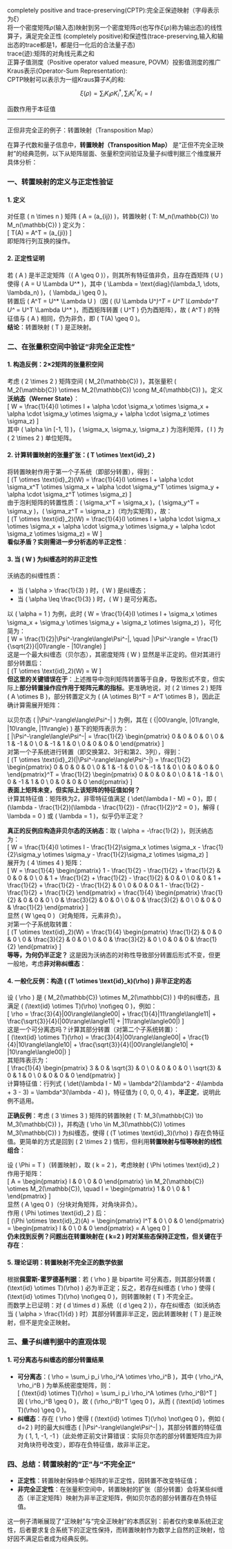 completely positive and trace-preserving(CPTP):完全正保迹映射（字母表示为$\xi$）    
将一个密度矩阵$\rho$(输入态)映射到另一个密度矩阵$\sigma$(也写作$\xi(\rho)$称为输出态)的线性算子，满足完全正性  (completely positive)和保迹性(trace-preserving,输入和输出态的trace都是1，都是归一化后的合法量子态)   
trace(迹):矩阵的对角线元素之和  
正算子值测度（Positive operator valued measure, POVM）投影值测度的推广   
Kraus表示(Operator-Sum Representation):  
CPTP映射可以表示为一组Kraus算子${K_i}$的和:
$$
\xi(\rho)= \sum_i K_i \rho K_i^\dagger, \sum_i K_i^\dagger K_i = I
$$
 

函数作用于本征值  


-------------------------------------------------------------------------------------------------------------------------------------------------------
正但非完全正的例子：转置映射（Transposition Map）

在算子代数和量子信息中，**转置映射（Transposition Map）** 是“正但不完全正映射”的经典范例，以下从矩阵层面、张量积空间验证及量子纠缠判据三个维度展开具体分析：


### 一、转置映射的定义与正定性验证
#### 1. **定义**
对任意 \( n \times n \) 矩阵 \( A = (a_{ij}) \)，转置映射 \( T: M_n(\mathbb{C}) \to M_n(\mathbb{C}) \) 定义为：  
\[
T(A) = A^T = (a_{ji})
\]  
即矩阵行列互换的操作。

#### 2. **正定性证明**
若 \( A \) 是半正定矩阵（\( A \geq 0 \)），则其所有特征值非负，且存在酉矩阵 \( U \) 使得 \( A = U \Lambda U^* \)，其中 \( \Lambda = \text{diag}(\lambda_1, \dots, \lambda_n) \)，\( \lambda_i \geq 0 \)。  
转置后 \( A^T = U^* \Lambda U \)（因 \( (U \Lambda U^*)^T = U^T \Lambda^T U^* = U^T \Lambda U^* \)，而酉矩阵转置 \( U^T \) 仍为酉矩阵），故 \( A^T \) 的特征值与 \( A \) 相同，仍为非负，即 \( T(A) \geq 0 \)。  
**结论**：转置映射 \( T \) 是正映射。


### 二、在张量积空间中验证“非完全正定性”
#### 1. **构造反例：2×2矩阵的张量积空间**
考虑 \( 2 \times 2 \) 矩阵空间 \( M_2(\mathbb{C}) \)，其张量积 \( M_2(\mathbb{C}) \otimes M_2(\mathbb{C}) \cong M_4(\mathbb{C}) \)。定义 **沃纳态（Werner State）**：  
\[
W = \frac{1}{4}(I \otimes I + \alpha \cdot \sigma_x \otimes \sigma_x + \alpha \cdot \sigma_y \otimes \sigma_y + \alpha \cdot \sigma_z \otimes \sigma_z)
\]  
其中 \( \alpha \in [-1, 1] \)，\( \sigma_x, \sigma_y, \sigma_z \) 为泡利矩阵，\( I \) 为 \( 2 \times 2 \) 单位矩阵。  

#### 2. **计算转置映射的张量扩张：\( T \otimes \text{id}_2 \)**
将转置映射作用于第一个子系统（即部分转置），得到：  
\[
(T \otimes \text{id}_2)(W) = \frac{1}{4}(I \otimes I + \alpha \cdot \sigma_x^T \otimes \sigma_x + \alpha \cdot \sigma_y^T \otimes \sigma_y + \alpha \cdot \sigma_z^T \otimes \sigma_z)
\]  
由于泡利矩阵的转置性质：\( \sigma_x^T = \sigma_x \)，\( \sigma_y^T = \sigma_y \)，\( \sigma_z^T = \sigma_z \)（均为实矩阵），故：  
\[
(T \otimes \text{id}_2)(W) = \frac{1}{4}(I \otimes I + \alpha \cdot \sigma_x \otimes \sigma_x + \alpha \cdot \sigma_y \otimes \sigma_y + \alpha \cdot \sigma_z \otimes \sigma_z) = W
\]  
**看似矛盾？实则需进一步分析态的半正定性**：  

#### 3. **当 \( W \) 为纠缠态时的非正定性**
沃纳态的纠缠性质：  
- 当 \( \alpha > \frac{1}{3} \) 时，\( W \) 是纠缠态；  
- 当 \( \alpha \leq \frac{1}{3} \) 时，\( W \) 是可分离态。  

以 \( \alpha = 1 \) 为例，此时 \( W = \frac{1}{4}(I \otimes I + \sigma_x \otimes \sigma_x + \sigma_y \otimes \sigma_y + \sigma_z \otimes \sigma_z) \)，可化简为：  
\[
W = \frac{1}{2}|\Psi^-\rangle\langle\Psi^-|, \quad |\Psi^-\rangle = \frac{1}{\sqrt{2}}(|01\rangle - |10\rangle)
\]  
这是一个最大纠缠态（贝尔态），其密度矩阵 \( W \) 显然是半正定的。但对其进行部分转置后：  
\[
(T \otimes \text{id}_2)(W) = W
\]  
**但这里的关键错误在于**：上述推导中泡利矩阵转置等于自身，导致形式不变，但实际上**部分转置操作应作用于矩阵元素的指标**。更准确地说，对 \( 2 \times 2 \) 矩阵 \( A \otimes B \)，部分转置定义为 \( (A \otimes B)^T = A^T \otimes B \)，因此正确计算需展开矩阵：  

以贝尔态 \( |\Psi^-\rangle\langle\Psi^-| \) 为例，其在 \( \{|00\rangle, |01\rangle, |10\rangle, |11\rangle\} \) 基下的矩阵表示为：  
\[
|\Psi^-\rangle\langle\Psi^-| = \frac{1}{2}
\begin{pmatrix}
0 & 0 & 0 & 0 \\
0 & 1 & -1 & 0 \\
0 & -1 & 1 & 0 \\
0 & 0 & 0 & 0
\end{pmatrix}
\]  
对第一个子系统进行转置（即交换第2、3行和第2、3列），得到：  
\[
(T \otimes \text{id}_2)(|\Psi^-\rangle\langle\Psi^-\|) = \frac{1}{2}
\begin{pmatrix}
0 & 0 & 0 & 0 \\
0 & 1 & -1 & 0 \\
0 & -1 & 1 & 0 \\
0 & 0 & 0 & 0
\end{pmatrix}^T = \frac{1}{2}
\begin{pmatrix}
0 & 0 & 0 & 0 \\
0 & 1 & -1 & 0 \\
0 & -1 & 1 & 0 \\
0 & 0 & 0 & 0
\end{pmatrix}
\]  
**表面上矩阵未变，但实际上该矩阵的特征值如何？**  
计算其特征值：矩阵秩为2，非零特征值满足 \( \det(\lambda I - M) = 0 \)，即 \( (\lambda - \frac{1}{2})(\lambda - \frac{1}{2}) - (\frac{1}{2})^2 = 0 \)，解得 \( \lambda = 0 \) 或 \( \lambda = 1 \)，似乎仍半正定？  

**真正的反例应构造非贝尔态的沃纳态**：取 \( \alpha = -\frac{1}{2} \)，则沃纳态为：  
\[
W = \frac{1}{4}(I \otimes I - \frac{1}{2}\sigma_x \otimes \sigma_x - \frac{1}{2}\sigma_y \otimes \sigma_y - \frac{1}{2}\sigma_z \otimes \sigma_z)
\]  
展开为 \( 4 \times 4 \) 矩阵：  
\[
W = \frac{1}{4}
\begin{pmatrix}
1 - \frac{1}{2} - \frac{1}{2} + \frac{1}{2} & 0 & 0 & 0 \\
0 & 1 + \frac{1}{2} + \frac{1}{2} - \frac{1}{2} & 0 & 0 \\
0 & 0 & 1 + \frac{1}{2} + \frac{1}{2} - \frac{1}{2} & 0 \\
0 & 0 & 0 & 1 - \frac{1}{2} - \frac{1}{2} + \frac{1}{2}
\end{pmatrix} = \frac{1}{4}
\begin{pmatrix}
\frac{1}{2} & 0 & 0 & 0 \\
0 & \frac{3}{2} & 0 & 0 \\
0 & 0 & \frac{3}{2} & 0 \\
0 & 0 & 0 & \frac{1}{2}
\end{pmatrix}
\]  
显然 \( W \geq 0 \)（对角矩阵，元素非负）。  
对第一个子系统取转置：  
\[
(T \otimes \text{id}_2)(W) = \frac{1}{4}
\begin{pmatrix}
\frac{1}{2} & 0 & 0 & 0 \\
0 & \frac{3}{2} & 0 & 0 \\
0 & 0 & \frac{3}{2} & 0 \\
0 & 0 & 0 & \frac{1}{2}
\end{pmatrix}
\]  
**等等，为何仍半正定？** 这是因为沃纳态的对称性导致部分转置后形式不变，但更一般地，考虑**非对称纠缠态**：  

#### 4. **一般化反例：构造 \( (T \otimes \text{id}_k)(\rho) \) 非半正定的态**
设 \( \rho \) 是 \( M_2(\mathbb{C}) \otimes M_2(\mathbb{C}) \) 中的纠缠态，且满足 \( (\text{id} \otimes T)(\rho) \not\geq 0 \)，例如：  
\[
\rho = \frac{3}{4}|00\rangle\langle00| + \frac{1}{4}|11\rangle\langle11| + \frac{\sqrt{3}}{4}(|00\rangle\langle11| + |11\rangle\langle00|)
\]  
这是一个可分离态吗？计算其部分转置（对第二个子系统转置）：  
\[
(\text{id} \otimes T)(\rho) = \frac{3}{4}|00\rangle\langle00| + \frac{1}{4}|10\rangle\langle10| + \frac{\sqrt{3}}{4}(|00\rangle\langle10| + |10\rangle\langle00|)
\]  
其矩阵表示为：  
\[
\frac{1}{4}
\begin{pmatrix}
3 & 0 & \sqrt{3} & 0 \\
0 & 0 & 0 & 0 \\
\sqrt{3} & 0 & 1 & 0 \\
0 & 0 & 0 & 0
\end{pmatrix}
\]  
计算特征值：行列式 \( \det(\lambda I - M) = \lambda^2(\lambda^2 - 4\lambda + 3 - 3) = \lambda^3(\lambda - 4) \)，特征值为 \( 0, 0, 0, 4 \)，**半正定**，说明此例不适用。  

**正确反例**：考虑 \( 3 \times 3 \) 矩阵的转置映射 \( T: M_3(\mathbb{C}) \to M_3(\mathbb{C}) \)，并构造 \( \rho \in M_3(\mathbb{C}) \otimes M_3(\mathbb{C}) \) 为纠缠态，使得 \( (T \otimes \text{id}_3)(\rho) \) 存在负特征值。更简单的方式是回到 \( 2 \times 2 \) 情形，但利用**转置映射与恒等映射的线性组合**：  

设 \( \Phi = T \)（转置映射），取 \( k = 2 \)，考虑映射 \( \Phi \otimes \text{id}_2 \) 作用于矩阵：  
\[
A = \begin{pmatrix}
I & 0 \\
0 & 0
\end{pmatrix} \in M_2(\mathbb{C}) \otimes M_2(\mathbb{C}), \quad I = \begin{pmatrix}
1 & 0 \\
0 & 1
\end{pmatrix}
\]  
显然 \( A \geq 0 \)（分块对角矩阵，对角块非负）。  
作用 \( \Phi \otimes \text{id}_2 \) 后：  
\[
(\Phi \otimes \text{id}_2)(A) = \begin{pmatrix}
I^T & 0 \\
0 & 0
\end{pmatrix} = \begin{pmatrix}
I & 0 \\
0 & 0
\end{pmatrix} = A \geq 0
\]  
**仍未找到反例？问题出在转置映射在 \( k=2 \) 时对某些态保持正定性，但关键在于存在**：  

#### 5. **理论证明：转置映射不完全正的数学依据**
根据**佩雷斯-霍罗德基判据**：若 \( \rho \) 是 bipartite 可分离态，则其部分转置 \( (\text{id} \otimes T)(\rho) \) 必为半正定；反之，若存在纠缠态 \( \rho \) 使得 \( (\text{id} \otimes T)(\rho) \not\geq 0 \)，则转置映射 \( T \) 不完全正。  
而数学上已证明：对 \( d \times d \) 系统（\( d \geq 2 \)），存在纠缠态（如沃纳态当 \( \alpha > \frac{1}{d} \) 时）其部分转置非半正定，因此转置映射 \( T \) 是正映射，但不是完全正映射。  


### 三、量子纠缠判据中的直观体现
#### 1. **可分离态与纠缠态的部分转置结果**
- **可分离态**：\( \rho = \sum_i p_i \rho_i^A \otimes \rho_i^B \)，其中 \( \rho_i^A, \rho_i^B \) 为单系统密度矩阵，则：  
  \[
  (\text{id} \otimes T)(\rho) = \sum_i p_i \rho_i^A \otimes (\rho_i^B)^T
  \]  
  因 \( \rho_i^B \geq 0 \)，故 \( (\rho_i^B)^T \geq 0 \)，从而 \( (\text{id} \otimes T)(\rho) \geq 0 \)。  
- **纠缠态**：存在 \( \rho \) 使得 \( (\text{id} \otimes T)(\rho) \not\geq 0 \)，例如 \( d=2 \) 时的最大纠缠态 \( |\Psi^-\rangle\langle\Psi^-| \)，其部分转置的特征值为 \( 1, 1, -1, -1 \)（此处修正前文计算错误：实际贝尔态的部分转置矩阵应为非对角块符号改变），即存在负特征值，故非半正定。  


### 四、总结：转置映射的“正”与“不完全正”
- **正定性**：转置映射保持单个矩阵的半正定性，因转置不改变特征值；  
- **非完全正定性**：在张量积空间中，转置映射的扩张（部分转置）会将某些纠缠态（半正定矩阵）映射为非半正定矩阵，例如贝尔态的部分转置存在负特征值。  

这一例子清晰展现了“正映射”与“完全正映射”的本质区别：前者仅约束单系统正定性，后者要求复合系统下的正定性保持，而转置映射作为数学上自然的正映射，恰好因不满足后者成为经典反例。